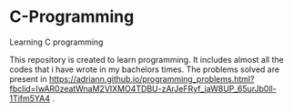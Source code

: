 # C-Programming
Learning C programming

This repository is created to learn programming. It includes almost all the codes that i have wrote in my bachelors times.
The problems solved are present in https://adriann.github.io/programming_problems.html?fbclid=IwAR0zeatWnaM2VIXMO4TDBU-zArJeFRyf_iaW8UP_65urJb0ll-1Tifm5YA4 . 
